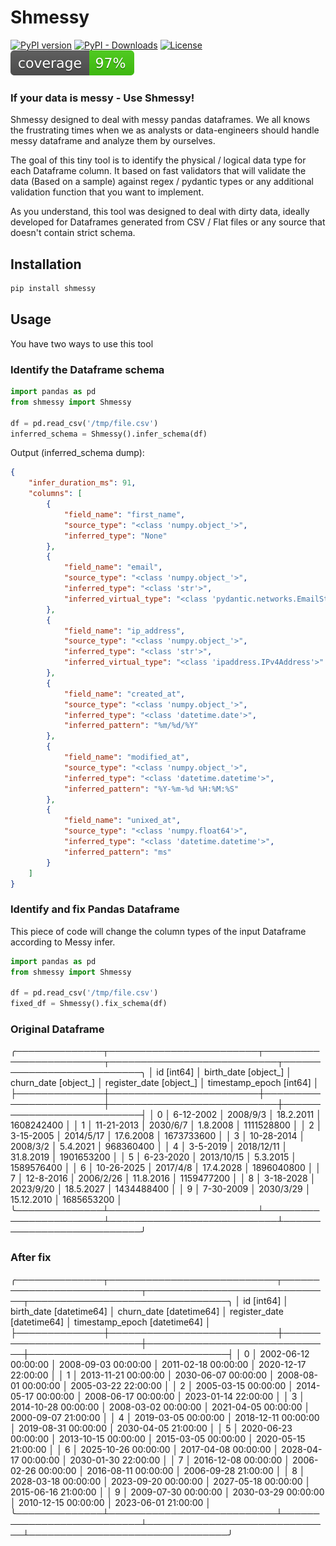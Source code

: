 # Shmessy
[![PyPI version](https://badge.fury.io/py/shmessy.svg)](https://badge.fury.io/py/shmessy)
[![PyPI - Downloads](https://img.shields.io/pypi/dm/shmessy)](https://pypi.org/project/shmessy/)
[![License](https://img.shields.io/:license-MIT-blue.svg)](https://opensource.org/license/mit/)
![Coverage report](https://raw.githubusercontent.com/ohadmata/shmessy/main/coverage.svg)
### If your data is messy - Use Shmessy!

Shmessy designed to deal with messy pandas dataframes.
We all knows the frustrating times when we as analysts or data-engineers should handle messy dataframe and analyze them by ourselves.

The goal of this tiny tool is to identify the physical / logical data type for each Dataframe column.
It based on fast validators that will validate the data (Based on a sample) against regex / pydantic types or any additional validation function that you want to implement.

As you understand, this tool was designed to deal with dirty data, 
ideally developed for Dataframes generated from CSV / Flat files or any source that doesn't contain strict schema.

## Installation
```python
pip install shmessy
```

## Usage

You have two ways to use this tool

### Identify the Dataframe schema
```python
import pandas as pd
from shmessy import Shmessy

df = pd.read_csv('/tmp/file.csv')
inferred_schema = Shmessy().infer_schema(df)
```

Output (inferred_schema dump):
```json
{
    "infer_duration_ms": 91,
    "columns": [
        {
            "field_name": "first_name",
            "source_type": "<class 'numpy.object_'>",
            "inferred_type": "None"
        },
        {
            "field_name": "email",
            "source_type": "<class 'numpy.object_'>",
            "inferred_type": "<class 'str'>",
            "inferred_virtual_type": "<class 'pydantic.networks.EmailStr'>"
        },
        {
            "field_name": "ip_address",
            "source_type": "<class 'numpy.object_'>",
            "inferred_type": "<class 'str'>",
            "inferred_virtual_type": "<class 'ipaddress.IPv4Address'>"
        },
        {
            "field_name": "created_at",
            "source_type": "<class 'numpy.object_'>",
            "inferred_type": "<class 'datetime.date'>",
            "inferred_pattern": "%m/%d/%Y"
        },
        {
            "field_name": "modified_at",
            "source_type": "<class 'numpy.object_'>",
            "inferred_type": "<class 'datetime.datetime'>",
            "inferred_pattern": "%Y-%m-%d %H:%M:%S"
        },
        {
            "field_name": "unixed_at",
            "source_type": "<class 'numpy.float64'>",
            "inferred_type": "<class 'datetime.datetime'>",
            "inferred_pattern": "ms"
        }
    ]
}
```

### Identify and fix Pandas Dataframe
This piece of code will change the column types of the input Dataframe according to Messy infer.
```python
import pandas as pd
from shmessy import Shmessy

df = pd.read_csv('/tmp/file.csv')
fixed_df = Shmessy().fix_schema(df)
```

### Original Dataframe
╭──────────────┬────────────────────────┬────────────────────────┬───────────────────────────┬───────────────────────────╮
│   id [int64] │ birth_date [object_]   │ churn_date [object_]   │ register_date [object_]   │   timestamp_epoch [int64] │
├──────────────┼────────────────────────┼────────────────────────┼───────────────────────────┼───────────────────────────┤
│            0 │ 6-12-2002              │ 2008/9/3               │ 18.2.2011                 │                1608242400 │
│            1 │ 11-21-2013             │ 2030/6/7               │ 1.8.2008                  │                1111528800 │
│            2 │ 3-15-2005              │ 2014/5/17              │ 17.6.2008                 │                1673733600 │
│            3 │ 10-28-2014             │ 2008/3/2               │ 5.4.2021                  │                 968360400 │
│            4 │ 3-5-2019               │ 2018/12/11             │ 31.8.2019                 │                1901653200 │
│            5 │ 6-23-2020              │ 2013/10/15             │ 5.3.2015                  │                1589576400 │
│            6 │ 10-26-2025             │ 2017/4/8               │ 17.4.2028                 │                1896040800 │
│            7 │ 12-8-2016              │ 2006/2/26              │ 11.8.2016                 │                1159477200 │
│            8 │ 3-18-2028              │ 2023/9/20              │ 18.5.2027                 │                1434488400 │
│            9 │ 7-30-2009              │ 2030/3/29              │ 15.12.2010                │                1685653200 │
╰──────────────┴────────────────────────┴────────────────────────┴───────────────────────────┴───────────────────────────╯

### After fix
╭──────────────┬───────────────────────────┬───────────────────────────┬──────────────────────────────┬────────────────────────────────╮
│   id [int64] │ birth_date [datetime64]   │ churn_date [datetime64]   │ register_date [datetime64]   │ timestamp_epoch [datetime64]   │
├──────────────┼───────────────────────────┼───────────────────────────┼──────────────────────────────┼────────────────────────────────┤
│            0 │ 2002-06-12 00:00:00       │ 2008-09-03 00:00:00       │ 2011-02-18 00:00:00          │ 2020-12-17 22:00:00            │
│            1 │ 2013-11-21 00:00:00       │ 2030-06-07 00:00:00       │ 2008-08-01 00:00:00          │ 2005-03-22 22:00:00            │
│            2 │ 2005-03-15 00:00:00       │ 2014-05-17 00:00:00       │ 2008-06-17 00:00:00          │ 2023-01-14 22:00:00            │
│            3 │ 2014-10-28 00:00:00       │ 2008-03-02 00:00:00       │ 2021-04-05 00:00:00          │ 2000-09-07 21:00:00            │
│            4 │ 2019-03-05 00:00:00       │ 2018-12-11 00:00:00       │ 2019-08-31 00:00:00          │ 2030-04-05 21:00:00            │
│            5 │ 2020-06-23 00:00:00       │ 2013-10-15 00:00:00       │ 2015-03-05 00:00:00          │ 2020-05-15 21:00:00            │
│            6 │ 2025-10-26 00:00:00       │ 2017-04-08 00:00:00       │ 2028-04-17 00:00:00          │ 2030-01-30 22:00:00            │
│            7 │ 2016-12-08 00:00:00       │ 2006-02-26 00:00:00       │ 2016-08-11 00:00:00          │ 2006-09-28 21:00:00            │
│            8 │ 2028-03-18 00:00:00       │ 2023-09-20 00:00:00       │ 2027-05-18 00:00:00          │ 2015-06-16 21:00:00            │
│            9 │ 2009-07-30 00:00:00       │ 2030-03-29 00:00:00       │ 2010-12-15 00:00:00          │ 2023-06-01 21:00:00            │
╰──────────────┴───────────────────────────┴───────────────────────────┴──────────────────────────────┴────────────────────────────────╯